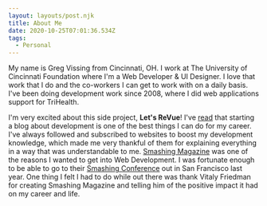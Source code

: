 ```yaml
---
layout: layouts/post.njk
title: About Me
date: 2020-10-25T07:01:36.534Z
tags:
  - Personal
---
```

My name is Greg Vissing from Cincinnati, OH. I work at The University of Cincinnati Foundation where I'm a Web Developer & UI Designer. I love that work that I do and the co-workers I can get to work with on a daily basis. I've been doing development work since 2008, where I did web applications support for TriHealth.

I'm very excited about this side project, **Let's ReVue**! I've [read](https://simpleprogrammer.com/blogging-software-developers/) that starting a blog about development is one of the best things I can do for my career. I've always followed and subscribed to websites to boost my development knowledge, which made me very thankful of them for explaining everything in a way that was understandable to me. [Smashing Magazine](https://www.smashingmagazine.com/) was one of the reasons I wanted to get into Web Development. I was fortunate enough to be able to go to their [Smashing Conference](https://smashingconf.com/) out in San Francisco last year. One thing I felt I had to do while out there was thank Vitaly Friedman for creating Smashing Magazine and telling him of the positive impact it had on my career and life.



<!--EndFragment-->